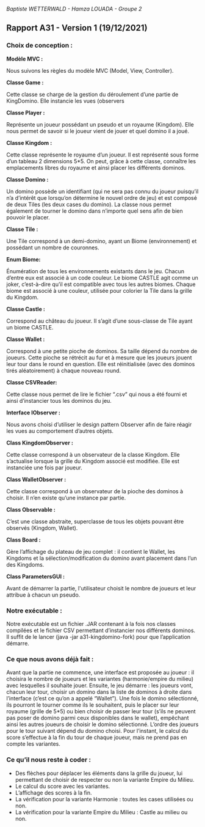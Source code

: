 _Baptiste WETTERWALD - Hamza LOUADA - Groupe 2_

## **Rapport A31 - Version 1 (19/12/2021)**

### **Choix de conception :**

**Modèle MVC :**

Nous suivons les règles du modèle MVC (Model, View, Controller).

**Classe Game :**

Cette classe se charge de la gestion du déroulement d’une partie de KingDomino.
Elle instancie les vues (observers

**Classe Player :**

Représente un joueur possédant un pseudo et un royaume (Kingdom). Elle nous permet de savoir si le joueur vient de jouer et quel domino il a joué.

**Classe Kingdom :**

Cette classe représente le royaume d’un joueur. Il est représenté sous forme d’un tableau 2 dimensions 5*5. On peut, grâce à cette classe, connaître les emplacements libres du royaume et ainsi placer les différents dominos.

**Classe Domino :**

Un domino possède un identifiant (qui ne sera pas connu du joueur puisqu’il n’a d’intérêt que lorsqu’on détermine le nouvel ordre de jeu) et est composé de deux Tiles (les deux cases du domino). La classe nous permet également de tourner le domino dans n’importe quel sens afin de bien pouvoir le placer.

**Classe Tile :**

Une Tile correspond à un demi-domino, ayant un Biome (environnement) et possédant un nombre de couronnes.

**Enum Biome:**

Énumération de tous les environnements existants dans le jeu. Chacun d’entre eux est associé à un code couleur. Le biome CASTLE agit comme un joker, c’est-à-dire qu’il est compatible avec tous les autres biomes. Chaque biome est associé à une couleur, utilisée pour colorier la Tile dans la grille du Kingdom.

**Classe Castle :**

Correspond au château du joueur. Il s’agit d’une sous-classe de Tile ayant un biome CASTLE.

**Classe Wallet :**

Correspond à une petite pioche de dominos. Sa taille dépend du nombre de joueurs. Cette pioche se rétrécit au fur et à mesure que les joueurs jouent leur tour dans le round en question. Elle est réinitialisée (avec des dominos tirés aléatoirement) à chaque nouveau round.

**Classe CSVReader:**

Cette classe nous permet de lire le fichier “.csv” qui nous a été fourni et ainsi d’instancier tous les dominos du jeu.

**Interface IObserver :**

Nous avons choisi d’utiliser le design pattern Observer afin de faire réagir les vues au comportement d’autres objets.

**Class KingdomObserver :**

Cette classe correspond à un observateur de la classe Kingdom. Elle s’actualise lorsque la grille du Kingdom associé est modifiée. Elle est instanciée une fois par joueur.

**Class WalletObserver :**

Cette classe correspond à un observateur de la pioche des dominos à choisir. Il n’en existe qu’une instance par partie.

**Class Observable :**

C’est une classe abstraite, superclasse de tous les objets pouvant être observés (Kingdom, Wallet).

**Class Board :**

Gère l’affichage du plateau de jeu complet : il contient le Wallet, les Kingdoms et la sélection/modification du domino avant placement dans l’un des Kingdoms.

**Class ParametersGUI :**

Avant de démarrer la partie, l'utilisateur choisit le nombre de joueurs et leur attribue à chacun un pseudo.

### **Notre exécutable :**
Notre exécutable est un fichier .JAR contenant à la fois nos classes compilées et le fichier CSV permettant d’instancier nos différents dominos.
Il suffit de le lancer (java -jar a31-kingdomino-fork) pour que l’application démarre.

### **Ce que nous avons déjà fait :**
Avant que la partie ne commence, une interface est proposée au joueur : il choisira le nombre de joueurs et les variantes (harmonie/empire du milieu) avec lesquelles il souhaite jouer.
Ensuite, le jeu démarre : les joueurs vont, chacun leur tour, choisir un domino dans la liste de dominos à droite dans l’interface (c’est ce qu’on a appelé “Wallet”). Une fois le domino sélectionné, ils pourront le tourner comme ils le souhaitent, puis le placer sur leur royaume (grille de 5*5) ou bien choisir de passer leur tour (s’ils ne peuvent pas poser de domino parmi ceux disponibles dans le wallet), empêchant ainsi les autres joueurs de choisir le domino sélectionné. L’ordre des joueurs pour le tour suivant dépend du domino choisi.
Pour l’instant, le calcul du score s’effectue à la fin du tour de chaque joueur, mais ne prend pas en compte les variantes.

### **Ce qu’il nous reste à coder :**
- Des flèches pour déplacer les éléments dans la grille du joueur, lui permettant de choisir de respecter ou non la variante Empire du Milieu.
- Le calcul du score avec les variantes.
- L’affichage des scores à la fin.
- La vérification pour la variante Harmonie : toutes les cases utilisées ou non.
- La vérification pour la variante Empire du Milieu : Castle au milieu ou non.